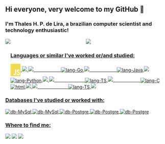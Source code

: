 
## Hi everyone, very welcome to my GitHub 👋

### I'm Thales H. P. de Lira, a brazilian computer scientist and technology enthusiastic!

<div align="center">
  <a href="https://github.com/thplira">
 <img height="170em" src="https://github-readme-stats.vercel.app/api?username=thplira&show_icons=true&theme=dracula&include_all_commits=true&count_private=true"/>
  <img align="left" height="170em" src="https://github-readme-stats.vercel.app/api/top-langs/?username=thplira&layout=compact&langs_count=7&theme=dracula"/>
</div>

### Languages or similar I've worked or/and studied:
  <div>
	  <div name="FIRST LINE">
	      <img align="center" alt="lang-JS" height="40" width=32 src="https://raw.githubusercontent.com/devicons/devicon/master/icons/javascript/javascript-plain.svg">
	      <img src="https://img.icons8.com/stickers/100/null/christmas-star.png" height=25> 
		  <img src="https://img.icons8.com/stickers/100/null/christmas-star.png" height=25>
		  ⠀⠀⠀⠀⠀⠀⠀⠀<img align="center" alt="lang-Go" height="40" width="45" src="https://cdn.jsdelivr.net/gh/devicons/devicon/icons/go/go-original-wordmark.svg">
	      <img src="https://img.icons8.com/stickers/100/null/christmas-star.png" height=25>
		  ⠀⠀⠀⠀⠀⠀⠀⠀<img align="center" alt="lang-Java" height="30" width="40" src="https://cdn.jsdelivr.net/gh/devicons/devicon/icons/java/java-original.svg">
		  <img src="https://img.icons8.com/stickers/100/null/christmas-star.png" height=25>
	</div>
	<div name="SECOND LINE">
	      <img align="center" alt="lang-Python" height="40" width="32" src="https://cdn.jsdelivr.net/gh/devicons/devicon/icons/python/python-original.svg">
	      <img src="https://img.icons8.com/stickers/100/null/christmas-star.png" height=25> 
	      <img src="https://img.icons8.com/stickers/100/null/christmas-star.png" height=25>
	 ⠀⠀⠀⠀⠀⠀⠀⠀⠀<img align="center" alt="lang-TS" height="40" width="32" src="https://cdn.jsdelivr.net/gh/devicons/devicon/icons/typescript/typescript-plain.svg">
	      <img src="https://img.icons8.com/stickers/100/null/christmas-star.png" height=25>
		  ⠀⠀⠀⠀⠀⠀⠀⠀<img align="center" alt="lang-C" height="30" width="40" src="https://cdn.jsdelivr.net/gh/devicons/devicon/icons/c/c-original.svg">
    </div>
  <div name="THIRD LINE">
	      <img align="center" alt="html" height="40" width="32" src="https://cdn.jsdelivr.net/gh/devicons/devicon/icons/html5/html5-original.svg">
	      <img src="https://img.icons8.com/stickers/100/null/christmas-star.png" height=25> 
	      <img src="https://img.icons8.com/stickers/100/null/christmas-star.png" height=25>
	      ⠀⠀⠀⠀⠀⠀⠀⠀⠀<img align="center" alt="lang-TS" height="40" width="32" src="https://cdn.jsdelivr.net/gh/devicons/devicon/icons/css3/css3-plain.svg">
	      <img src="https://img.icons8.com/stickers/100/null/christmas-star.png" height=25>
    </div> 
    
### Databases I've studied or worked with: 
<img align="center" alt="db-MySql" height="30" width="40" src="https://cdn.jsdelivr.net/gh/devicons/devicon/icons/mysql/mysql-original.svg"> 
<img align="center" alt="db-MySql" height="30" width="40" src="https://cdn.jsdelivr.net/gh/devicons/devicon/icons/microsoftsqlserver/microsoftsqlserver-plain.svg"> 
<img align="center" alt="db-Postgre" height="40" width="50" src="https://cdn.jsdelivr.net/gh/devicons/devicon/icons/oracle/oracle-original.svg">
<img align="center" alt="db-Postgre" height="30" width="40" src="https://cdn.jsdelivr.net/gh/devicons/devicon/icons/postgresql/postgresql-plain.svg"> 
<img align="center" alt="db-Postgre" height="30" width="40" src="https://cdn.jsdelivr.net/gh/devicons/devicon/icons/mongodb/mongodb-plain.svg"> 

    
### Where to find me:  
<div>
  <a href="https://www.instagram.com/thaleslira/" target="_blank"><img src="https://img.shields.io/badge/-Instagram-%23E4405F?style=for-the-badge&logo=instagram&logoColor=white" target="_blank"></a>
  <a href = "mailto:thplira@gmail.com"><img src="https://img.shields.io/badge/Gmail-D14836?style=for-the-badge&logo=gmail&logoColor=white" target="_blank"></a>
  <a href="https://www.linkedin.com/in/thaleshplira/" target="_blank"><img src="https://img.shields.io/badge/-LinkedIn-%230077B5?style=for-the-badge&logo=linkedin&logoColor=white" target="_blank"></a> 
</div>
